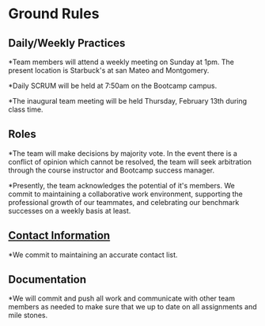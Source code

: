 # **Ground Rules**

## **Daily/Weekly Practices**
*Team members will attend a weekly meeting on Sunday at 1pm. The present location is Starbuck's at san Mateo and Montgomery.

*Daily SCRUM will be held at 7:50am on the Bootcamp campus.

*The inaugural team meeting will be held Thursday, February 13th during class time.



## **Roles**
*The team will make decisions by majority vote. In the event there is a conflict of opinion which cannot be resolved, the team will seek arbitration through the course instructor and Bootcamp success manager.

*Presently, the team acknowledges the potential of it's members. We commit to maintaining a collaborative work environment,
supporting the professional growth of our teammates, and celebrating our benchmark successes on a weekly basis at least.



## [**Contact Information**](contact-info.md)
*We commit to maintaining an accurate contact list.



## **Documentation**
*We will commit and push all work and communicate with other team members as needed to make sure that we up to date on all assignments and mile stones.














